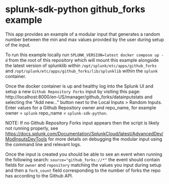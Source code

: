 splunk-sdk-python github_forks example
========================================

This app provides an example of a modular input that generates a random number between the min and max values provided by the user during setup of the input.

To run this example locally run `SPLUNK_VERSION=latest docker compose up -d` from the root of this repository which will mount this example alongside the latest version of splunklib within `/opt/splunk/etc/apps/github_forks` and `/opt/splunk/etc/apps/github_forks/lib/splunklib` within the `splunk` container.

Once the docker container is up and healthy log into the Splunk UI and setup a new `Github Repository Forks` input by visiting this page: http://localhost:8000/en-US/manager/github_forks/datainputstats and selecting the "Add new..." button next to the Local Inputs > Random Inputs. Enter values for a Github Repository owner and repo_name, for example owner = `splunk` repo_name = `splunk-sdk-python`.

NOTE: If no Github Repository Forks input appears then the script is likely not running properly, see https://docs.splunk.com/Documentation/SplunkCloud/latest/AdvancedDev/ModInputsDevTools for more details on debugging the modular input using the command line and relevant logs.

Once the input is created you should be able to see an event when running the following search: `source="github_forks://*"` the event should contain fields for `owner` and `repository` matching the values you input during setup and then a `fork_count` field corresponding to the number of forks the repo has according to the Github API.